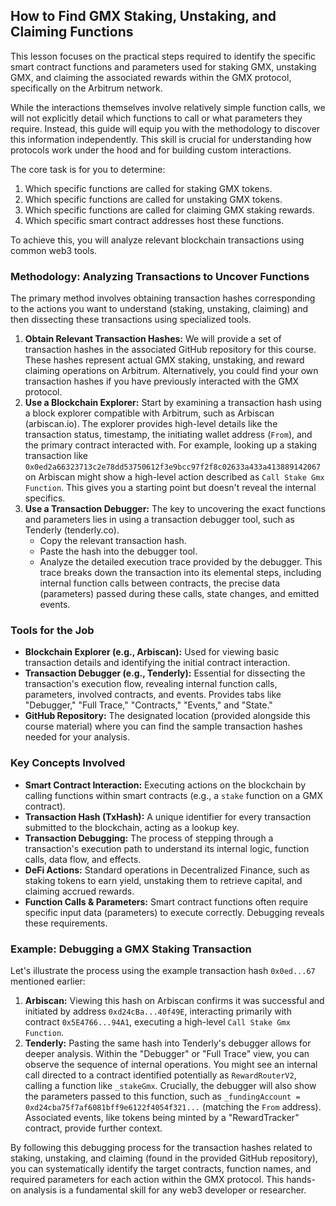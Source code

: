 ## How to Find GMX Staking, Unstaking, and Claiming Functions

This lesson focuses on the practical steps required to identify the specific smart contract functions and parameters used for staking GMX, unstaking GMX, and claiming the associated rewards within the GMX protocol, specifically on the Arbitrum network.

While the interactions themselves involve relatively simple function calls, we will not explicitly detail which functions to call or what parameters they require. Instead, this guide will equip you with the methodology to discover this information independently. This skill is crucial for understanding how protocols work under the hood and for building custom interactions.

The core task is for you to determine:

1.  Which specific functions are called for staking GMX tokens.
2.  Which specific functions are called for unstaking GMX tokens.
3.  Which specific functions are called for claiming GMX staking rewards.
4.  Which specific smart contract addresses host these functions.

To achieve this, you will analyze relevant blockchain transactions using common web3 tools.

### Methodology: Analyzing Transactions to Uncover Functions

The primary method involves obtaining transaction hashes corresponding to the actions you want to understand (staking, unstaking, claiming) and then dissecting these transactions using specialized tools.

1.  **Obtain Relevant Transaction Hashes:** We will provide a set of transaction hashes in the associated GitHub repository for this course. These hashes represent actual GMX staking, unstaking, and reward claiming operations on Arbitrum. Alternatively, you could find your own transaction hashes if you have previously interacted with the GMX protocol.
2.  **Use a Blockchain Explorer:** Start by examining a transaction hash using a block explorer compatible with Arbitrum, such as Arbiscan (arbiscan.io). The explorer provides high-level details like the transaction status, timestamp, the initiating wallet address (`From`), and the primary contract interacted with. For example, looking up a staking transaction like `0x0ed2a66323713c2e78dd53750612f3e9bcc97f2f8c02633a433a413889142067` on Arbiscan might show a high-level action described as `Call Stake Gmx Function`. This gives you a starting point but doesn't reveal the internal specifics.
3.  **Use a Transaction Debugger:** The key to uncovering the exact functions and parameters lies in using a transaction debugger tool, such as Tenderly (tenderly.co).
    *   Copy the relevant transaction hash.
    *   Paste the hash into the debugger tool.
    *   Analyze the detailed execution trace provided by the debugger. This trace breaks down the transaction into its elemental steps, including internal function calls between contracts, the precise data (parameters) passed during these calls, state changes, and emitted events.

### Tools for the Job

*   **Blockchain Explorer (e.g., Arbiscan):** Used for viewing basic transaction details and identifying the initial contract interaction.
*   **Transaction Debugger (e.g., Tenderly):** Essential for dissecting the transaction's execution flow, revealing internal function calls, parameters, involved contracts, and events. Provides tabs like "Debugger," "Full Trace," "Contracts," "Events," and "State."
*   **GitHub Repository:** The designated location (provided alongside this course material) where you can find the sample transaction hashes needed for your analysis.

### Key Concepts Involved

*   **Smart Contract Interaction:** Executing actions on the blockchain by calling functions within smart contracts (e.g., a `stake` function on a GMX contract).
*   **Transaction Hash (TxHash):** A unique identifier for every transaction submitted to the blockchain, acting as a lookup key.
*   **Transaction Debugging:** The process of stepping through a transaction's execution path to understand its internal logic, function calls, data flow, and effects.
*   **DeFi Actions:** Standard operations in Decentralized Finance, such as staking tokens to earn yield, unstaking them to retrieve capital, and claiming accrued rewards.
*   **Function Calls & Parameters:** Smart contract functions often require specific input data (parameters) to execute correctly. Debugging reveals these requirements.

### Example: Debugging a GMX Staking Transaction

Let's illustrate the process using the example transaction hash `0x0ed...67` mentioned earlier:

1.  **Arbiscan:** Viewing this hash on Arbiscan confirms it was successful and initiated by address `0xd24cBa...40f49E`, interacting primarily with contract `0x5E4766...94A1`, executing a high-level `Call Stake Gmx Function`.
2.  **Tenderly:** Pasting the same hash into Tenderly's debugger allows for deeper analysis. Within the "Debugger" or "Full Trace" view, you can observe the sequence of internal operations. You might see an internal call directed to a contract identified potentially as `RewardRouterV2`, calling a function like `_stakeGmx`. Crucially, the debugger will also show the parameters passed to this function, such as `_fundingAccount = 0xd24cba75f7af6081bff9e6122f4054f321...` (matching the `From` address). Associated events, like tokens being minted by a "RewardTracker" contract, provide further context.

By following this debugging process for the transaction hashes related to staking, unstaking, and claiming (found in the provided GitHub repository), you can systematically identify the target contracts, function names, and required parameters for each action within the GMX protocol. This hands-on analysis is a fundamental skill for any web3 developer or researcher.